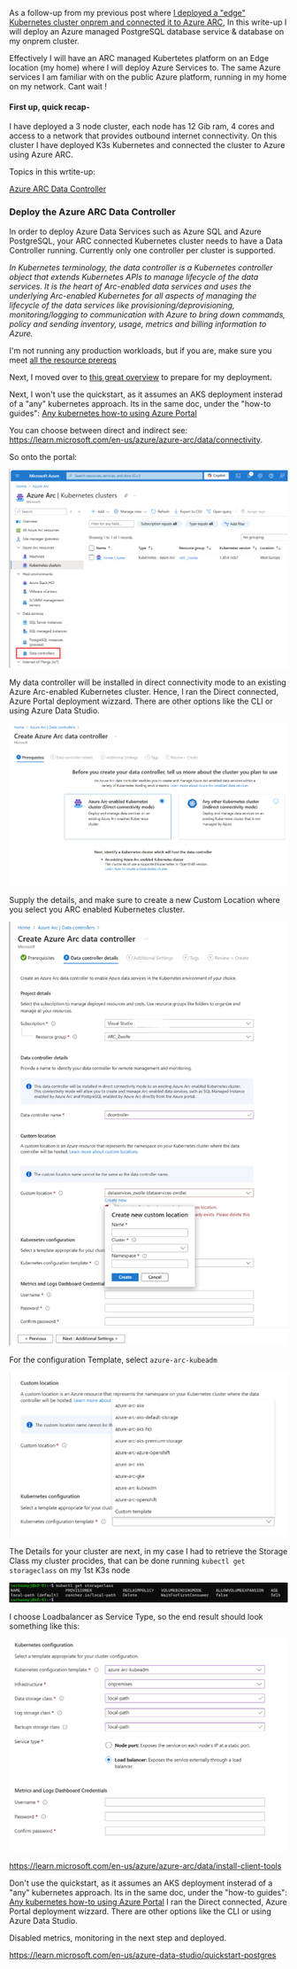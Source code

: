 As a follow-up from my previous post where [I deployed a "edge" Kubernetes cluster onprem and connected it to Azure ARC](https://github.com/verboompj/arc_kubernetes/blob/main/arc_enabled_k3s.md), 
In this write-up I will deploy an Azure managed PostgreSQL database service & database on my onprem cluster.

Effectively I will have an ARC managed Kubertetes platform on an Edge location (my home) where I will deploy Azure Services to. The same Azure services I am familiar with on the public Azure platform, running in my home on my network. Cant wait !

#### First up, quick recap- 

I have deployed a 3 node cluster, each node has 12 Gib ram, 4 cores and access to a network that provides outbound internet connectivity. On this cluster I have deployed K3s Kubernetes and connected the cluster to Azure using Azure ARC.

Topics in this wrtite-up: 

[Azure ARC Data Controller](https://github.com/verboompj/arc_kubernetes/blob/main/Azure_DC.md#1-deploy-the-azure-data-controller) 


### Deploy the Azure ARC Data Controller

In order to deploy Azure Data Services such as Azure SQL and Azure PostgreSQL, your ARC connected Kubernetes cluster needs to have a Data Controller running. Currently only one controller per cluster is supported. 

_In Kubernetes terminology, the data controller is a Kubernetes controller object that extends Kubernetes APIs to manage lifecycle of the data services. It is the heart of Arc-enabled data services and uses the underlying Arc-enabled Kubernetes for all aspects of managing the lifecycle of the data services like provisioning/deprovisioning, monitoring/logging to communication with Azure to bring down commands, policy and sending inventory, usage, metrics and billing information to Azure._

I'm not running any production workloads, but if you are, make sure you meet [all the resource prereqs](https://learn.microsoft.com/en-us/azure/azure-arc/data/sizing-guidance#minimum-deployment-requirements)

Next, I moved over to [this great overview](https://learn.microsoft.com/en-us/azure/azure-arc/data/plan-azure-arc-data-services#deployment-steps) to prepare for my deployment. 

Next, I won't use the quickstart, as it assumes an AKS deployment insterad of a "any" kubernetes approach. 
Its in the same doc, under the "how-to guides": [Any kubernetes how-to using Azure Portal](https://learn.microsoft.com/en-us/azure/azure-arc/data/create-data-controller-direct-azure-portal)

You can choose between direct and indirect see: https://learn.microsoft.com/en-us/azure/azure-arc/data/connectivity.

So onto the portal: 

![](https://github.com/verboompj/arc_kubernetes/blob/main/pictures/portaldata.png)

My data controller will be installed in direct connectivity mode to an existing Azure Arc-enabled Kubernetes cluster. Hence, I ran the Direct connected, Azure Portal deployment wizzard. There are other options like the CLI or using Azure Data Studio. 

![](https://github.com/verboompj/arc_kubernetes/blob/main/pictures/arcdc.png)

Supply the details, and make sure to create a new Custom Location where you select you ARC enabled Kubernetes cluster.

![](https://github.com/verboompj/arc_kubernetes/blob/main/pictures/detailscontroller.png)

For the configuration Template, select `azure-arc-kubeadm`

![](https://github.com/verboompj/arc_kubernetes/blob/main/pictures/kubeconfig.png)

The Details for your cluster are next, in my case I had to retrieve the Storage Class my cluster procides, that can be done running `kubectl get storageclass` on my 1st K3s node

![](https://github.com/verboompj/arc_kubernetes/blob/main/pictures/storageclassk3s.png)

I choose Loadbalancer as Service Type, so the end result should look something like this:

![](https://github.com/verboompj/arc_kubernetes/blob/main/pictures/kubedetailsarc.png)







https://learn.microsoft.com/en-us/azure/azure-arc/data/install-client-tools

Don't use the quickstart, as it assumes an AKS deployment insterad of a "any" kubernetes approach. 
Its in the same doc, under the "how-to guides": [Any kubernetes how-to using Azure Portal](https://learn.microsoft.com/en-us/azure/azure-arc/data/create-data-controller-direct-azure-portal)
I ran the Direct connected, Azure Portal deployment wizzard. There are other options like the CLI or using Azure Data Studio. 





Disabled metrics, monitoring in the next step and deployed. 





https://learn.microsoft.com/en-us/azure-data-studio/quickstart-postgres



